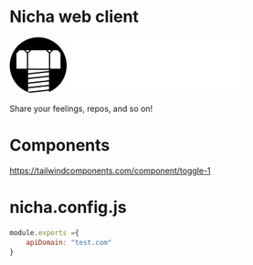 # Nicha web client
<div>

<img height="100px" src="https://github.com/BonyChops/nicha-sns/blob/main/src/resources/logo.png?raw=true">

<img  height="100px" src="https://github.com/BonyChops/nicha-sns/blob/main/src/resources/logo_full.png?raw=true">

Share your feelings, repos, and so on!
</div>

# Components
https://tailwindcomponents.com/component/toggle-1

# nicha.config.js
```JavaScript
module.exports ={
    apiDomain: "test.com"
}
```
